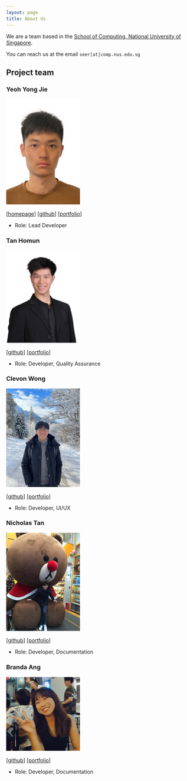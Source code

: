 ```yaml
---
layout: page
title: About Us
---
```


We are a team based in the [School of Computing, National University of Singapore](http://www.comp.nus.edu.sg).

You can reach us at the email `seer[at]comp.nus.edu.sg`

## Project team

### Yeoh Yong Jie

<img src="images/yyj-02.png" width="200px">

[[homepage](https://yeohyongjie.com)]
[[github](https://github.com/yyj-02)]
[[portfolio](team/yyj-02.md)]

* Role: Lead Developer

### Tan Homun

<img src="images/homuntan02.png" width="200px">

[[github](https://github.com/homuntan02)]
[[portfolio](team/homuntan02.md)]

* Role: Developer, Quality Assurance

### Clevon Wong

<img src="images/clevon-w.png" width="200px">

[[github](https://github.com/clevon-w)] [[portfolio](team/clevon-w.md)]

* Role: Developer, UI/UX

### Nicholas Tan

<img src="images/nt-nic.png" width="200px">

[[github](http://github.com/nt-nic)]
[[portfolio](team/nt-nic.md)]

* Role: Developer, Documentation

### Branda Ang

<img src="images/panpannnnn.png" width="200px">

[[github](http://github.com/panpannnnn)]
[[portfolio](team/panpannnnn.md)]

* Role: Developer, Documentation
